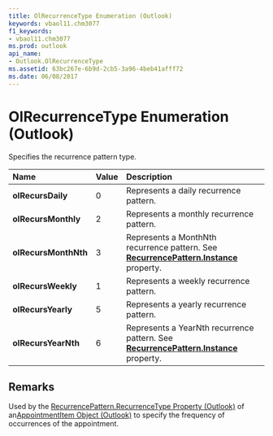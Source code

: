 ```yaml
---
title: OlRecurrenceType Enumeration (Outlook)
keywords: vbaol11.chm3077
f1_keywords:
- vbaol11.chm3077
ms.prod: outlook
api_name:
- Outlook.OlRecurrenceType
ms.assetid: 63bc267e-6b9d-2cb5-3a96-4beb41afff72
ms.date: 06/08/2017
---
```



# OlRecurrenceType Enumeration (Outlook)

Specifies the recurrence pattern type.



|**Name**|**Value**|**Description**|
|:-----|:-----|:-----|
| **olRecursDaily**|0|Represents a daily recurrence pattern.|
| **olRecursMonthly**|2|Represents a monthly recurrence pattern.|
| **olRecursMonthNth**|3|Represents a MonthNth recurrence pattern. See  **[RecurrencePattern.Instance](Outlook.RecurrencePattern.Instance.md)** property.|
| **olRecursWeekly**|1|Represents a weekly recurrence pattern.|
| **olRecursYearly**|5|Represents a yearly recurrence pattern.|
| **olRecursYearNth**|6|Represents a YearNth recurrence pattern. See  **[RecurrencePattern.Instance](Outlook.RecurrencePattern.Instance.md)** property.|

## Remarks

Used by the [RecurrencePattern.RecurrenceType Property (Outlook)](recurrencepattern-recurrencetype-property-outlook.md) of an[AppointmentItem Object (Outlook)](appointmentitem-object-outlook.md) to specify the frequency of occurrences of the appointment.



